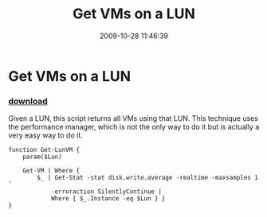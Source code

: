 ﻿---
pid:            1426
poster:         Carter Shanklin
title:          Get VMs on a LUN
date:           2009-10-28 11:46:39
format:         posh
parent:         0
parent:         0

---

# Get VMs on a LUN

### [download](1426.ps1)

Given a LUN, this script returns all VMs using that LUN. This technique uses the performance manager, which is not the only way to do it but is actually a very easy way to do it.

```posh
function Get-LunVM {
	param($Lun)

	Get-VM | Where {
		$_ | Get-Stat -stat disk.write.average -realtime -maxsamples 1 `
		    -erroraction SilentlyContinue |
			Where { $_.Instance -eq $Lun } }
}

```
